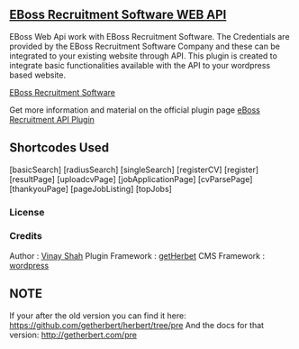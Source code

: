 ## [EBoss Recruitment Software WEB API](http://www.ebossapiplugin.net/)

EBoss Web Api work with EBoss Recruitment Software. The Credentials are provided by the EBoss Recruitment Software Company and these can be integrated to your existing website through API. This plugin is created to integrate basic functionalities available with the API to your wordpress based website.

[EBoss Recruitment Software](https://www.ebossrecruitment.com/)

Get more information and material on the official plugin page
[eBoss Recruitment API Plugin](http://www.ebossapiplugin.net/)

## Shortcodes Used

[basicSearch]
[radiusSearch]
[singleSearch]
[registerCV]
[register]
[resultPage]
[uploadcvPage]
[jobApplicationPage]
[cvParsePage]
[thankyouPage]
[pageJobListing]
[topJobs]

### License


### Credits
Author : [Vinay Shah](http://vinayshah.in)
Plugin Framework : [getHerbet](http://www.getherbert.com/)
CMS Framework : [wordpress](https://wordpress.org/)


## NOTE
If your after the old version you can find it here: https://github.com/getherbert/herbert/tree/pre
And the docs for that version: http://getherbert.com/pre


